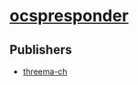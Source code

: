 # [ocspresponder](https://pypi.org/project/ocspresponder)



## Publishers
- [threema-ch](https://pypi.org/user/threema-ch)

